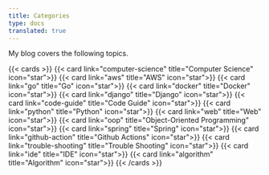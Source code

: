 ```yaml
---
title: Categories
type: docs
translated: true
---
```

My blog covers the following topics.

{{< cards >}}
  {{< card link="computer-science" title="Computer Science" icon="star">}}
  {{< card link="aws" title="AWS" icon="star">}}
  {{< card link="go" title="Go" icon="star">}}
  {{< card link="docker" title="Docker" icon="star">}}
  {{< card link="django" title="Django" icon="star">}}
  {{< card link="code-guide" title="Code Guide" icon="star">}}
  {{< card link="python" title="Python" icon="star">}}
  {{< card link="web" title="Web" icon="star">}}
  {{< card link="oop" title="Object-Oriented Programming" icon="star">}}
  {{< card link="spring" title="Spring" icon="star">}}
  {{< card link="github-action" title="Github Actions" icon="star">}}
  {{< card link="trouble-shooting" title="Trouble Shooting" icon="star">}}
  {{< card link="ide" title="IDE" icon="star">}}
  {{< card link="algorithm" title="Algorithm" icon="star">}}
{{< /cards >}}